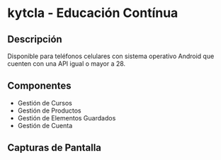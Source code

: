 # kytcla - Educación Contínua
## Descripción
Disponible para teléfonos celulares con sistema operativo Android que cuenten con una API igual o mayor a 28.

## Componentes
- Gestión de Cursos
- Gestión de Productos
- Gestión de Elementos Guardados
- Gestión de Cuenta
## Capturas de Pantalla
